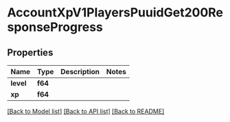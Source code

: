 # AccountXpV1PlayersPuuidGet200ResponseProgress

## Properties

Name | Type | Description | Notes
------------ | ------------- | ------------- | -------------
**level** | **f64** |  | 
**xp** | **f64** |  | 

[[Back to Model list]](../README.md#documentation-for-models) [[Back to API list]](../README.md#documentation-for-api-endpoints) [[Back to README]](../README.md)


